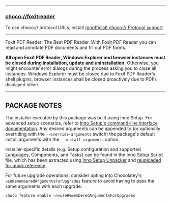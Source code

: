 
---
### [choco://foxitreader](choco://foxitreader)
To use choco:// protocol URLs, install [(unofficial) choco:// Protocol support](https://chocolatey.org/packages/choco-protocol-support)

---

Foxit PDF Reader: The Best PDF Reader. With Foxit PDF Reader you can read and annotate PDF documents and fill out PDF forms.

**All open Foxit PDF Reader, Windows Explorer and browser instances must be closed during installation, update and uninstallation.**
Otherwise, you might encounter error dialogs during the process asking you to close all instances.
Windows Explorer must be closed due to Foxit PDF Reader's shell plugins, browser instances shall be closed proactively due to PDFs displayed inline.

---

## **PACKAGE NOTES**

The installer executed by this package was built using Inno Setup. For advanced setup scenarios, refer to [Inno Setup's command-line interface documentation](https://jrsoftware.org/ishelp/index.php?topic=setupcmdline). Any desired arguments can be appended to (or optionally overriding with the `--override-arguments` switch) the package's default install arguments with the `--install-arguments` option.

Installer-specific details (e.g. Setup configuration and supported Languages, Components, and Tasks) can be found in the Inno Setup Script file, which has been extracted using [Inno Setup Unpacker](https://community.chocolatey.org/packages/innounp) and [reuploaded for quick reference](https://github.com/brogers5/chocolatey-package-foxitreader/tree/v11.2.2.53575/install_script.iss).

For future upgrade operations, consider opting into Chocolatey's `useRememberedArgumentsForUpgrades` feature to avoid having to pass the same arguments with each upgrade:
```
choco feature enable -n=useRememberedArgumentsForUpgrades
```
